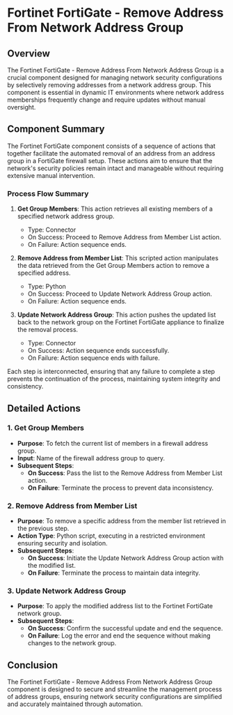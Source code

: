 # Fortinet FortiGate - Remove Address From Network Address Group

## Overview
The Fortinet FortiGate - Remove Address From Network Address Group is a crucial component designed for managing network security configurations by selectively removing addresses from a network address group. This component is essential in dynamic IT environments where network address memberships frequently change and require updates without manual oversight.

## Component Summary
The Fortinet FortiGate component consists of a sequence of actions that together facilitate the automated removal of an address from an address group in a FortiGate firewall setup. These actions aim to ensure that the network's security policies remain intact and manageable without requiring extensive manual intervention.

### Process Flow Summary
1. **Get Group Members**: This action retrieves all existing members of a specified network address group.
   - Type: Connector
   - On Success: Proceed to Remove Address from Member List action.
   - On Failure: Action sequence ends.

2. **Remove Address from Member List**: This scripted action manipulates the data retrieved from the Get Group Members action to remove a specified address.
   - Type: Python
   - On Success: Proceed to Update Network Address Group action.
   - On Failure: Action sequence ends.

3. **Update Network Address Group**: This action pushes the updated list back to the network group on the Fortinet FortiGate appliance to finalize the removal process.
   - Type: Connector
   - On Success: Action sequence ends successfully.
   - On Failure: Action sequence ends with failure.

Each step is interconnected, ensuring that any failure to complete a step prevents the continuation of the process, maintaining system integrity and consistency.

## Detailed Actions
### 1. Get Group Members
- **Purpose**: To fetch the current list of members in a firewall address group.
- **Input**: Name of the firewall address group to query.
- **Subsequent Steps**:
  - **On Success**: Pass the list to the Remove Address from Member List action.
  - **On Failure**: Terminate the process to prevent data inconsistency.

### 2. Remove Address from Member List
- **Purpose**: To remove a specific address from the member list retrieved in the previous step.
- **Action Type**: Python script, executing in a restricted environment ensuring security and isolation.
- **Subsequent Steps**:
  - **On Success**: Initiate the Update Network Address Group action with the modified list.
  - **On Failure**: Terminate the process to maintain data integrity.

### 3. Update Network Address Group
- **Purpose**: To apply the modified address list to the Fortinet FortiGate network group.
- **Subsequent Steps**:
  - **On Success**: Confirm the successful update and end the sequence.
  - **On Failure**: Log the error and end the sequence without making changes to the network group.

## Conclusion
The Fortinet FortiGate - Remove Address From Network Address Group component is designed to secure and streamline the management process of address groups, ensuring network security configurations are simplified and accurately maintained through automation.

